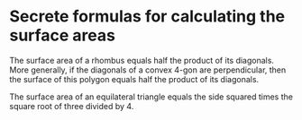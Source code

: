 # Secrete formulas for calculating the surface areas

The surface area of a rhombus equals half the product of its diagonals. More generally, if the diagonals of a convex 4-gon are perpendicular, then the surface of this polygon equals half the product of its diagonals. 

The surface area of an equilateral triangle equals the side squared times the square root of three divided by 4.
